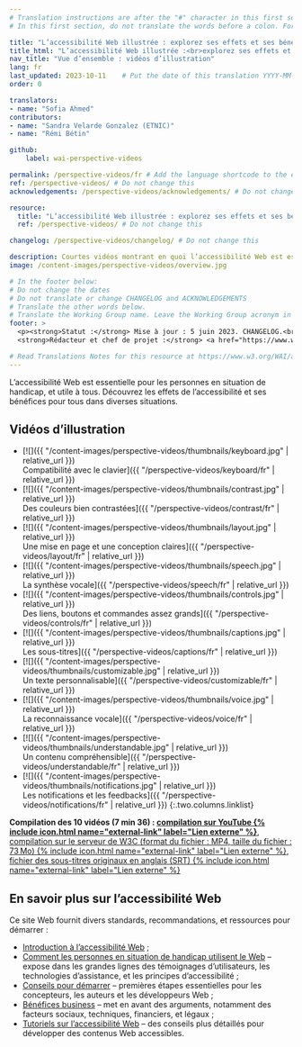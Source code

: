```yaml
---
# Translation instructions are after the "#" character in this first section. They are comments that do not show up in the web page. You do not need to translate the instructions after "#".
# In this first section, do not translate the words before a colon. For example, do not translate "title:". Do translate the text after "title:"

title: "L’accessibilité Web illustrée : explorez ses effets et ses bénéfices pour tous"
title_html: "L’accessibilité Web illustrée :<br>explorez ses effets et ses bénéfices pour tous"
nav_title: "Vue d’ensemble : vidéos d’illustration"
lang: fr
last_updated: 2023-10-11    # Put the date of this translation YYYY-MM-DD (with month in the middle)
order: 0

translators:
- name: "Sofia Ahmed"
contributors:
- name: "Sandra Velarde Gonzalez (ETNIC)"
- name: "Rémi Bétin"

github:
    label: wai-perspective-videos

permalink: /perspective-videos/fr # Add the language shortcode to the end, with no slash at the end. For example /path/to/file/fr
ref: /perspective-videos/ # Do not change this
acknowledgements: /perspective-videos/acknowledgements/ # Do not change this

resource:
  title: "L’accessibilité Web illustrée : explorez ses effets et ses bénéfices pour tous"
  ref: /perspective-videos/ # Do not change this

changelog: /perspective-videos/changelog/ # Do not change this

description: Courtes vidéos montrant en quoi l’accessibilité Web est essentielle pour les personnes en situation de handicap et utile pour tous dans diverses situations.
image: /content-images/perspective-videos/overview.jpg

# In the footer below:
# Do not change the dates
# Do not translate or change CHANGELOG and ACKNOWLEDGEMENTS
# Translate the other words below.
# Translate the Working Group name. Leave the Working Group acronym in English.
footer: >
  <p><strong>Statut :</strong> Mise à jour : 5 juin 2023. CHANGELOG.<br>
  <strong>Rédacteur et chef de projet :</strong> <a href="https://www.w3.org/People/shadi">Shadi Abou-Zahra</a>. Développé par le <a href="https://www.w3.org/WAI/EO/">Groupe de travail Éducation et Promotion</a> avec le soutien du projet <a href="https://www.w3.org/WAI/DEV/">WAI-DEV</a>, co-financé par la Commission européenne (CE). ACKNOWLEDGEMENTS.</p>

# Read Translations Notes for this resource at https://www.w3.org/WAI/about/translating/resources/resource-specific-instructions/
---
```


L’accessibilité Web est essentielle pour les personnes en situation de handicap, et utile à tous. Découvrez les effets de l’accessibilité et ses bénéfices pour tous dans diverses situations.

## Vidéos d’illustration

-   [![]({{ "/content-images/perspective-videos/thumbnails/keyboard.jpg" | relative_url }})<br>Compatibilité avec le clavier]({{ "/perspective-videos/keyboard/fr" | relative_url }})
-   [![]({{ "/content-images/perspective-videos/thumbnails/contrast.jpg" | relative_url }})<br>Des couleurs bien contrastées]({{ "/perspective-videos/contrast/fr" | relative_url }})
-   [![]({{ "/content-images/perspective-videos/thumbnails/layout.jpg" | relative_url }})<br>Une mise en page et une conception claires]({{ "/perspective-videos/layout/fr" | relative_url }})
-   [![]({{ "/content-images/perspective-videos/thumbnails/speech.jpg" | relative_url }})<br>La synthèse vocale]({{ "/perspective-videos/speech/fr" | relative_url }})
-   [![]({{ "/content-images/perspective-videos/thumbnails/controls.jpg" | relative_url }})<br>Des liens, boutons et commandes assez grands]({{ "/perspective-videos/controls/fr" | relative_url }})
-   [![]({{ "/content-images/perspective-videos/thumbnails/captions.jpg" | relative_url }})<br>Les sous-titres]({{ "/perspective-videos/captions/fr" | relative_url }})
-   [![]({{ "/content-images/perspective-videos/thumbnails/customizable.jpg" | relative_url }})<br>Un texte personnalisable]({{ "/perspective-videos/customizable/fr" | relative_url }})
-   [![]({{ "/content-images/perspective-videos/thumbnails/voice.jpg" | relative_url }})<br>La reconnaissance vocale]({{ "/perspective-videos/voice/fr" | relative_url }})
-   [![]({{ "/content-images/perspective-videos/thumbnails/understandable.jpg" | relative_url }})<br>Un contenu compréhensible]({{ "/perspective-videos/understandable/fr" | relative_url }})
-   [![]({{ "/content-images/perspective-videos/thumbnails/notifications.jpg" | relative_url }})<br>Les notifications et les feedbacks]({{ "/perspective-videos/notifications/fr" | relative_url }})
{:.two.columns.linklist}

**Compilation des 10 vidéos (7&nbsp;min&nbsp;36)&nbsp;: [compilation sur YouTube {% include icon.html name="external-link" label="Lien externe" %}](https://www.youtube.com/watch?v=3f31oufqFSM)**, [compilation sur le serveur de W3C (format du fichier&nbsp;: MP4, taille du fichier&nbsp;: 73 Mo) {% include icon.html name="external-link" label="Lien externe" %}](https://media.w3.org/wai/perspective-videos/compilation.mp4), [fichier des sous-titres originaux en anglais (SRT) {% include icon.html name="external-link" label="Lien externe" %}](https://media.w3.org/wai/perspective-videos/compilation.srt)

## En savoir plus sur l’accessibilité Web

Ce site Web fournit divers standards, recommandations, et ressources pour démarrer :

-   [Introduction à l’accessibilité Web](/fundamentals/accessibility-intro/) ;
-   [Comment les personnes en situation de handicap utilisent le Web](/people-use-web/) – expose dans les grandes lignes des témoignages d’utilisateurs, les technologies d’assistance, et les principes d’accessibilité ;
-   [Conseils pour démarrer](/tips/) – premières étapes essentielles pour les concepteurs, les auteurs et les développeurs Web ;
-   [Bénéfices business](/business-case/) – met en avant des arguments, notamment des facteurs sociaux, techniques, financiers, et légaux ;
-   [Tutoriels sur l’accessibilité Web](/tutorials/) – des conseils plus détaillés pour développer des contenus Web accessibles.
